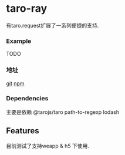 # taro-ray
有taro.request扩展了一系列便捷的支持.

### Example
TODO

### 地址
[git](https://github.com/littcc/taro-ray)
[npm](https://www.npmjs.com/package/taro-ray)

### Dependencies
主要是依赖 @tarojs/taro path-to-regexp lodash

## Features
目前测试了支持weapp & h5 下使用.